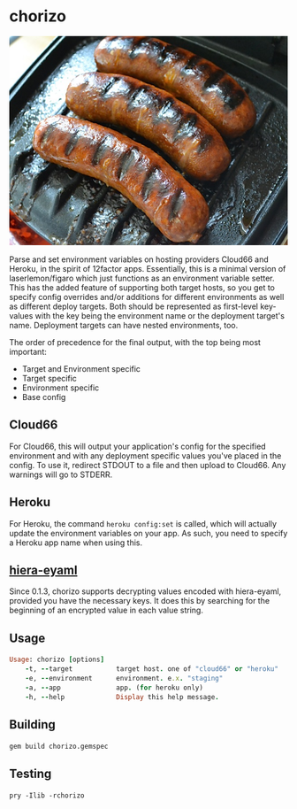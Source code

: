 # chorizo

![Chorizo sausage](chorizo.jpg)

Parse and set environment variables on hosting providers Cloud66 and Heroku, in
the spirit of 12factor apps.  Essentially, this is a minimal version of
laserlemon/figaro which just functions as an environment variable setter. This
has the added feature of supporting both target hosts, so you get to specify
config overrides and/or additions for different environments as well as
different deploy targets. Both should be represented as first-level key-values
with the key being the environment name or the deployment target's name.
Deployment targets can have nested environments, too.

The order of precedence for the final output, with the top being most
important:

* Target and Environment specific
* Target specific
* Environment specific
* Base config

## Cloud66

For Cloud66, this will output your application's config for the specified
environment and with any deployment specific values you've placed in the
config. To use it, redirect STDOUT to a file and then upload to Cloud66. Any
warnings will go to STDERR.

## Heroku

For Heroku, the command `heroku config:set` is called, which will actually
update the environment variables on your app. As such, you need to specify a
Heroku app name when using this.

## [hiera-eyaml](https://github.com/voxpupuli/hiera-eyaml)

Since 0.1.3, chorizo supports decrypting values encoded with hiera-eyaml,
provided you have the necessary keys. It does this by searching for the
beginning of an encrypted value in each value string.

## Usage

```ruby
Usage: chorizo [options]
    -t, --target           target host. one of "cloud66" or "heroku"
    -e, --environment      environment. e.x. "staging"
    -a, --app              app. (for heroku only)
    -h, --help             Display this help message.
```

## Building

`gem build chorizo.gemspec`

## Testing

`pry -Ilib -rchorizo`
